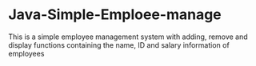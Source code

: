 # Java-Simple-Emploee-manage
This is a simple employee management system with adding, remove and display functions containing the name, ID and salary information of employees
